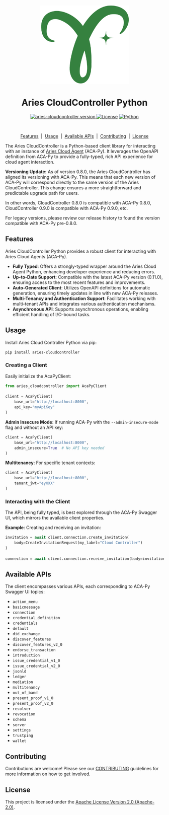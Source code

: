 <p align="center">
  <br />
  <img
    alt="Hyperledger Aries logo"
    src="https://raw.githubusercontent.com/didx-xyz/aries-cloudcontroller-python/main/assets/aries-logo.png"
    height="250px"
  />
</p>
<h1 align="center"><b>Aries CloudController Python</b></h1>
<p align="center">
  <a href="https://pypi.org/project/aries-cloudcontroller/">
    <img alt="aries-cloudcontroller version" src="https://badge.fury.io/py/aries-cloudcontroller.svg"/>
  </a>
  <a
    href="https://raw.githubusercontent.com/didx-xyz/aries-cloudcontroller-python/main/LICENSE"
    ><img
      alt="License"
      src="https://img.shields.io/badge/License-Apache%202.0-blue.svg"
  /></a>
  <a href="https://www.python.org/"
    ><img
      alt="Python"
      src="https://img.shields.io/badge/%3C%2F%3E-Python-%230074c1.svg"
  /></a>
</p>
<br />

<p align="center">
  <a href="#features">Features</a> &nbsp;|&nbsp;
  <a href="#usage">Usage</a> &nbsp;|&nbsp;
  <a href="#available-apis">Available APIs</a> &nbsp;|&nbsp;
  <a href="#contributing">Contributing</a> &nbsp;|&nbsp;
  <a href="#license">License</a>
</p>

The Aries CloudController is a Python-based client library for interacting with an instance of [Aries Cloud Agent](https://github.com/hyperledger/aries-cloudagent-python) (ACA-Py). It leverages the OpenAPI definition from ACA-Py to provide a fully-typed, rich API experience for cloud agent interaction.

**Versioning Update:**
As of version 0.8.0, the Aries CloudController has aligned its versioning with ACA-Py. This means that each new version of ACA-Py will correspond directly to the same version of the Aries CloudController. This change ensures a more straightforward and predictable upgrade path for users.

In other words, CloudController 0.8.0 is compatible with ACA-Py 0.8.0, CloudController 0.9.0 is compatible with ACA-Py 0.9.0, etc.

For legacy versions, please review our release history to found the version compatible with ACA-Py pre-0.8.0.

## Features

Aries CloudController Python provides a robust client for interacting with Aries Cloud Agents (ACA-Py).

- **Fully Typed**: Offers a strongly-typed wrapper around the Aries Cloud Agent Python, enhancing developer experience and reducing errors.
- **Up-to-Date Support**: Compatible with the latest ACA-Py version (0.11.0), ensuring access to the most recent features and improvements.
- **Auto-Generated Client**: Utilizes OpenAPI definitions for automatic generation, ensuring timely updates in line with new ACA-Py releases.
- **Multi-Tenancy and Authentication Support**: Facilitates working with multi-tenant APIs and integrates various authentication mechanisms.
- **Asynchronous API**: Supports asynchronous operations, enabling efficient handling of I/O-bound tasks.

## Usage

Install Aries Cloud Controller Python via pip:

```sh
pip install aries-cloudcontroller
```

### Creating a Client

Easily initialize the AcaPyClient:

```python
from aries_cloudcontroller import AcaPyClient

client = AcaPyClient(
    base_url="http://localhost:8000",
    api_key="myApiKey"
)
```

**Admin Insecure Mode**: If running ACA-Py with the `--admin-insecure-mode` flag and without an API key:

```python
client = AcaPyClient(
    base_url="http://localhost:8000",
    admin_insecure=True  # No API key needed
)
```

**Multitenancy**: For specific tenant contexts:

```python
client = AcaPyClient(
    base_url="http://localhost:8000",
    tenant_jwt="eyXXX"
)
```

### Interacting with the Client

The API, being fully typed, is best explored through the ACA-Py Swagger UI, which mirrors the available client properties.

**Example**: Creating and receiving an invitation:

```python
invitation = await client.connection.create_invitation(
    body=CreateInvitationRequest(my_label="Cloud Controller")
)

connection = await client.connection.receive_invitation(body=invitation.invitation)
```

## Available APIs

The client encompasses various APIs, each corresponding to ACA-Py Swagger UI topics:

- `action_menu`
- `basicmessage`
- `connection`
- `credential_definition`
- `credentials`
- `default`
- `did_exchange`
- `discover_features`
- `discover_features_v2_0`
- `endorse_transaction`
- `introduction`
- `issue_credential_v1_0`
- `issue_credential_v2_0`
- `jsonld`
- `ledger`
- `mediation`
- `multitenancy`
- `out_of_band`
- `present_proof_v1_0`
- `present_proof_v2_0`
- `resolver`
- `revocation`
- `schema`
- `server`
- `settings`
- `trustping`
- `wallet`

## Contributing

Contributions are welcome! Please see our [CONTRIBUTING](/CONTRIBUTING.md) guidelines for more information on how to get involved.

## License

This project is licensed under the [Apache License Version 2.0 (Apache-2.0)](/LICENSE).

